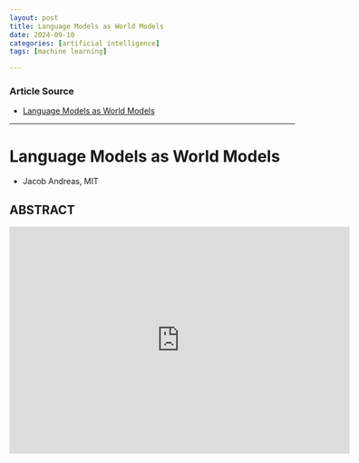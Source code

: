 ```yaml
---
layout: post
title: Language Models as World Models
date: 2024-09-10
categories: [artificial intelligence]
tags: [machine learning]

---
```


### Article Source


* [Language Models as World Models](https://www.youtube.com/watch?v=dqBwKCabTXA)

---



# Language Models as World Models

* Jacob Andreas, MIT

## ABSTRACT 


<iframe width="600" height="400" src="https://www.youtube.com/embed/dqBwKCabTXA?si=8xfG-psml-cvEe2M" title="YouTube video player" frameborder="0" allow="accelerometer; autoplay; clipboard-write; encrypted-media; gyroscope; picture-in-picture; web-share" referrerpolicy="strict-origin-when-cross-origin" allowfullscreen></iframe>